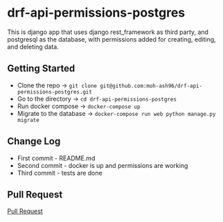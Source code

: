 # drf-api-permissions-postgres

This is django app that uses django rest_framework as third party, and postgresql as the database, with permissions added for creating, editing, and deleting data.

## Getting Started

* Clone the repo -> `git clone git@github.com:moh-ash96/drf-api-permissions-postgres.git`
* Go to the directory -> `cd drf-api-permissions-postgres`
* Run docker compose -> `docker-compose up`
* Migrate to the database -> `docker-compose run web python manage.py migrate`

## Change Log

* First commit - README.md
* Second commit - docker is up and permissions are working
* Third commit - tests are done

## Pull Request

[Pull Request](https://github.com/moh-ash96/drf-api-permissions-postgres/pull/1)